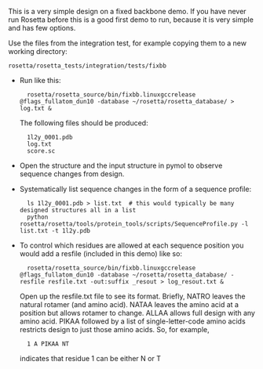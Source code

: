 This is a very simple design on a fixed backbone demo. If you have never run 
Rosetta before this is a good first demo to run, because it is very simple and 
has few options.

Use the files from the integration test, for example copying them to a new 
working directory:

    rosetta/rosetta_tests/integration/tests/fixbb

* Run like this:

        rosetta/rosetta_source/bin/fixbb.linuxgccrelease @flags_fullatom_dun10 -database ~/rosetta/rosetta_database/ > log.txt &

  The following files should be produced:

        1l2y_0001.pdb
        log.txt
        score.sc

* Open the structure and the input structure in pymol to observe sequence 
  changes from design.

* Systematically list sequence changes in the form of a sequence profile:

        ls 1l2y_0001.pdb > list.txt  # this would typically be many designed structures all in a list
        python rosetta/rosetta/tools/protein_tools/scripts/SequenceProfile.py -l list.txt -t 1l2y.pdb

* To control which residues are allowed at each sequence position you would add 
  a resfile (included in this demo) like so:

        rosetta/rosetta_source/bin/fixbb.linuxgccrelease @flags_fullatom_dun10 -database ~/rosetta/rosetta_database/ -resfile resfile.txt -out:suffix _resout > log_resout.txt &

  Open up the resfile.txt file to see its format. Briefly, NATRO leaves the 
  natural rotamer (and amino acid). NATAA leaves the amino acid at a position 
  but allows rotamer to change. ALLAA allows full design with any amino acid. 
  PIKAA followed by a list of single-letter-code amino acids restricts design 
  to just those amino acids.  So, for example,

        1 A PIKAA NT

  indicates that residue 1 can be either N or T
